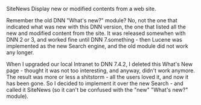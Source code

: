 SiteNews
Display new or modified contents from a web site.

Remember the old DNN "What's new?" module? No, not the one that indicated what was new with this DNN version, the one that listed all the new and modified content from the site. It was released somewhen with DNN 2 or 3, and worked fine until DNN 7.something - then Lucene was implemented as the new Search engine, and the old module did not work any longer.

When I upgraded our local Intranet to DNN 7.4.2, I deleted this What's New page - thought it was not too interesting, and anyway, didn't work anymore. The result was more or less a shitstorm - all the users loved it, and now it has been gone. So I decided to implement it over the new Search - and called it SiteNews (so it can't be confused with the "new" "What's new?" module).

